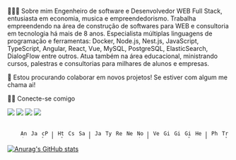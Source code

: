 👨🏻‍💻 Sobre mim
Engenheiro de software e Desenvolvedor WEB Full Stack, entusiasta em economia, musica e empreendedorismo. Trabalha empreendendo na área de construção de softwares para WEB e consultoria em tecnologia há mais de 8 anos. Especialista múltiplas linguagens de programação e ferramentas: Docker, Node.js, Nest.js, JavaScript, TypeScript, Angular, React, Vue, MySQL, PostgreSQL, ElasticSearch, DialogFlow entre outros. Atua também na área educacional, ministrando cursos, palestras e consultorias para milhares de alunos e empresas.


💼   Estou procurando colaborar em novos projetos! Se estiver com algum me chama ai! 


🤝🏻 Conecte-se comigo
<div>
  <a href="https://about.me/matheusteodoro01" target="_blank"><img src="https://img.shields.io/badge/-Sobre-blue" target="_blank"></a>
<a href="https://instagram.com/matheusteodoro__" target="_blank"><img src="https://img.shields.io/badge/-Instagram-%23E4405F?style=for-the-badge&logo=instagram&logoColor=white" target="_blank"></a>
<a href = "mailto:matheusteodoro01@hotmail.com"><img src="https://img.shields.io/badge/Gmail-D14836?style=for-the-badge&logo=gmail&logoColor=white" target="_blank"></a>
<a href="https://www.linkedin.com/in/matheus-teodoro-7bb92818a/" target="_blank"><img src="https://img.shields.io/badge/-LinkedIn-%230077B5?style=for-the-badge&logo=linkedin&logoColor=white" target="_blank"></a>   
</div>


<p align="right" dir="auto"><br>&nbsp;
    <code><a target="_blank" rel="noopener noreferrer" href="/NyctibiusVII/NyctibiusVII/blob/master/.github/tecSvg/android.svg"><img src="/NyctibiusVII/NyctibiusVII/raw/master/.github/tecSvg/android.svg" alt="Android" height="16" style="max-width: 100%;"></a></code>&nbsp;
    <code><a target="_blank" rel="noopener noreferrer" href="/NyctibiusVII/NyctibiusVII/blob/master/.github/tecSvg/java.svg"><img src="/NyctibiusVII/NyctibiusVII/raw/master/.github/tecSvg/java.svg" alt="Java" height="16" style="max-width: 100%;"></a></code>&nbsp;
    <code><a target="_blank" rel="noopener noreferrer" href="/NyctibiusVII/NyctibiusVII/blob/master/.github/tecSvg/cPlusPlus.svg"><img src="/NyctibiusVII/NyctibiusVII/raw/master/.github/tecSvg/cPlusPlus.svg" alt="cPlusPlus" height="16" style="max-width: 100%;"></a></code>&nbsp;
    |&nbsp;
    <code><a target="_blank" rel="noopener noreferrer" href="/NyctibiusVII/NyctibiusVII/blob/master/.github/tecSvg/html5.svg"><img src="/NyctibiusVII/NyctibiusVII/raw/master/.github/tecSvg/html5.svg" alt="Html5" height="16" style="max-width: 100%;"></a></code>&nbsp;
    <code><a target="_blank" rel="noopener noreferrer" href="/NyctibiusVII/NyctibiusVII/blob/master/.github/tecSvg/css3.svg"><img src="/NyctibiusVII/NyctibiusVII/raw/master/.github/tecSvg/css3.svg" alt="Css3" height="16" style="max-width: 100%;"></a></code>&nbsp;
    <code><a target="_blank" rel="noopener noreferrer" href="/NyctibiusVII/NyctibiusVII/blob/master/.github/tecSvg/sass.svg"><img src="/NyctibiusVII/NyctibiusVII/raw/master/.github/tecSvg/sass.svg" alt="Sass" height="16" style="max-width: 100%;"></a></code>&nbsp;
    |&nbsp;
    <code><a target="_blank" rel="noopener noreferrer" href="/NyctibiusVII/NyctibiusVII/blob/master/.github/tecSvg/javascript.svg"><img src="/NyctibiusVII/NyctibiusVII/raw/master/.github/tecSvg/javascript.svg" alt="Javascript" height="16" style="max-width: 100%;"></a></code>&nbsp;
    <code><a target="_blank" rel="noopener noreferrer" href="/NyctibiusVII/NyctibiusVII/blob/master/.github/tecSvg/typescript.svg"><img src="/NyctibiusVII/NyctibiusVII/raw/master/.github/tecSvg/typescript.svg" alt="Typescript" height="16" style="max-width: 100%;"></a></code>&nbsp;
    <code><a target="_blank" rel="noopener noreferrer" href="/NyctibiusVII/NyctibiusVII/blob/master/.github/tecSvg/reactJS.svg"><img src="/NyctibiusVII/NyctibiusVII/raw/master/.github/tecSvg/reactJS.svg" alt="ReactJS" height="16" style="max-width: 100%;"></a></code>&nbsp;
    <code><a target="_blank" rel="noopener noreferrer" href="/NyctibiusVII/NyctibiusVII/blob/master/.github/tecSvg/nextJS.svg"><img src="/NyctibiusVII/NyctibiusVII/raw/master/.github/tecSvg/nextJS.svg" alt="NextJS" height="16" style="max-width: 100%;"></a></code>&nbsp;
    <code><a target="_blank" rel="noopener noreferrer" href="/NyctibiusVII/NyctibiusVII/blob/master/.github/tecSvg/nodeJS.svg"><img src="/NyctibiusVII/NyctibiusVII/raw/master/.github/tecSvg/nodeJS.svg" alt="NodeJS" height="16" style="max-width: 100%;"></a></code>&nbsp;
    |&nbsp;
    <code><a target="_blank" rel="noopener noreferrer" href="/NyctibiusVII/NyctibiusVII/blob/master/.github/tecSvg/vercel.svg"><img src="/NyctibiusVII/NyctibiusVII/raw/master/.github/tecSvg/vercel.svg" alt="Vercel" height="16" style="max-width: 100%;"></a></code>&nbsp;
    <code><a target="_blank" rel="noopener noreferrer" href="/NyctibiusVII/NyctibiusVII/blob/master/.github/tecSvg/github.svg"><img src="/NyctibiusVII/NyctibiusVII/raw/master/.github/tecSvg/github.svg" alt="GitHub" height="16" style="max-width: 100%;"></a></code>&nbsp;
    <code><a target="_blank" rel="noopener noreferrer" href="/NyctibiusVII/NyctibiusVII/blob/master/.github/tecSvg/git.svg"><img src="/NyctibiusVII/NyctibiusVII/raw/master/.github/tecSvg/git.svg" alt="Git" height="16" style="max-width: 100%;"></a></code>&nbsp;
    <code><a target="_blank" rel="noopener noreferrer" href="/NyctibiusVII/NyctibiusVII/blob/master/.github/tecSvg/gitlab.svg"><img src="/NyctibiusVII/NyctibiusVII/raw/master/.github/tecSvg/gitlab.svg" alt="Gitlab" height="16" style="max-width: 100%;"></a></code>&nbsp;
    <code><a target="_blank" rel="noopener noreferrer" href="/NyctibiusVII/NyctibiusVII/blob/master/.github/tecSvg/heroku.svg"><img src="/NyctibiusVII/NyctibiusVII/raw/master/.github/tecSvg/heroku.svg" alt="Heroku" height="16" style="max-width: 100%;"></a></code>&nbsp;
    |&nbsp;
    <code><a target="_blank" rel="noopener noreferrer" href="/NyctibiusVII/NyctibiusVII/blob/master/.github/tecSvg/photoshop.svg"><img src="/NyctibiusVII/NyctibiusVII/raw/master/.github/tecSvg/photoshop.svg" alt="Photoshop" height="16" style="max-width: 100%;"></a></code>&nbsp;
    <code><a target="_blank" rel="noopener noreferrer" href="/NyctibiusVII/NyctibiusVII/blob/master/.github/tecSvg/trello.svg"><img src="/NyctibiusVII/NyctibiusVII/raw/master/.github/tecSvg/trello.svg" alt="Trello" height="16" style="max-width: 100%;"></a></code>&nbsp;
    
</p>

[![Anurag's GitHub stats](https://github-readme-stats.vercel.app/api?username=matheusteodoro01)](https://github.com/anuraghazra/github-readme-stats)
